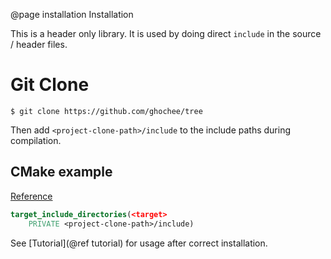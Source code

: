@page installation Installation

This is a header only library. It is used by doing direct `include` in the
source / header files.

# Git Clone

```console
$ git clone https://github.com/ghochee/tree
```
Then add `<project-clone-path>/include` to the include paths during
compilation.

## CMake example
[Reference](https://cmake.org/cmake/help/latest/command/target_include_directories.html)
```cmake
target_include_directories(<target>
    PRIVATE <project-clone-path>/include)
```

See [Tutorial](@ref tutorial) for usage after correct installation.

